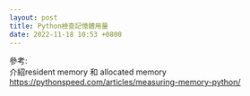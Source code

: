 ```yaml
---
layout: post
title: Python檢查記憶體用量
date: 2022-11-18 10:53 +0800
---
```


參考:  
介紹resident memory 和 allocated memory
https://pythonspeed.com/articles/measuring-memory-python/
